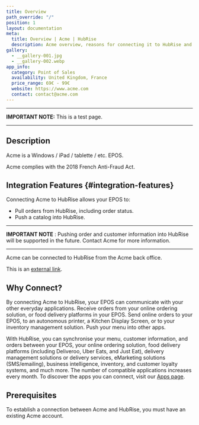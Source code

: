 ```yaml
---
title: Overview
path_override: "/"
position: 1
layout: documentation
meta:
  title: Overview | Acme | HubRise
  description: Acme overview, reasons for connecting it to HubRise and summary of integrated features. Synchronise data between your EPOS and your other apps.
gallery:
  - __gallery-001.jpg
  - __gallery-002.webp
app_info:
  category: Point of Sales
  availability: United Kingdom, France
  price_range: 69€ - 99€
  website: https://www.acme.com
  contact: contact@acme.com
---
```


---

**IMPORTANT NOTE:** This is a test page.

---

## Description

Acme is a Windows / iPad / tablette / etc. EPOS.

Acme complies with the 2018 French Anti-Fraud Act.

## Integration Features {#integration-features}

Connecting Acme to HubRise allows your EPOS to:

- Pull orders from HubRise, including order status.
- Push a catalog into HubRise.

---

**IMPORTANT NOTE** : Pushing order and customer information into HubRise will be supported in the future. Contact Acme for more information.

---

Acme can be connected to HubRise from the Acme back office.

This is an [external link](https://www.acme.com).

## Why Connect?

By connecting Acme to HubRise, your EPOS can communicate with your other everyday applications. Receive orders from your online ordering solution, or food delivery platforms in your EPOS. Send online orders to your EPOS, to an autonomous printer, a Kitchen Display Screen, or to your inventory management solution. Push your menu into other apps.

With HubRise, you can synchronise your menu, customer information, and orders between your EPOS, your online ordering solution, food delivery platforms (including Deliveroo, Uber Eats, and Just Eat), delivery management solutions or delivery services, eMarketing solutions (SMS/emailing), business intelligence, inventory, and customer loyalty systems, and much more. The number of compatible applications increases every month. To discover the apps you can connect, visit our [Apps page](/apps).

## Prerequisites

To establish a connection between Acme and HubRise, you must have an existing Acme account.
